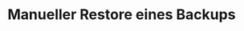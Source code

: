 # Manueller Restore eines Backups

[.de]: ../../de/src/manual-restore.md
[.source]: https://www.linux-tips-and-tricks.de/en/raspibackupcategorye/498-raspibackup-manual-restore
[.source]: https://www.linux-tips-and-tricks.de/de/raspibackupcategoried/497-raspibackup-manueller-restore-eines-backups
